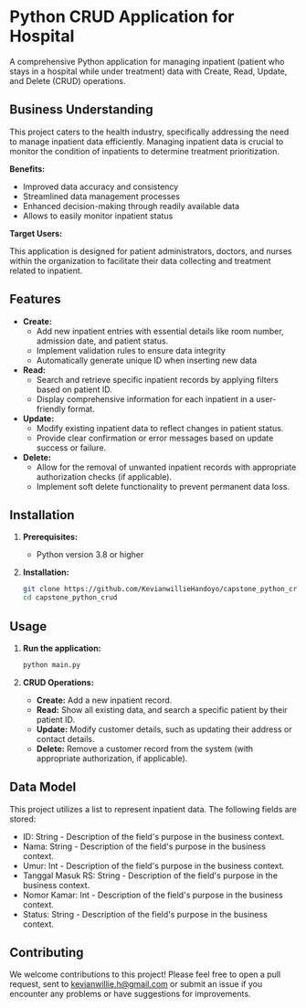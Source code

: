 # Python CRUD Application for Hospital

A comprehensive Python application for managing inpatient (patient who stays in a hospital while under treatment) data with Create, Read, Update, and Delete (CRUD) operations.

## Business Understanding

This project caters to the health industry, specifically addressing the need to manage inpatient data efficiently. Managing inpatient data is crucial to monitor the condition of inpatients to determine treatment prioritization.

**Benefits:**

* Improved data accuracy and consistency
* Streamlined data management processes
* Enhanced decision-making through readily available data
* Allows to easily monitor inpatient status

**Target Users:**

This application is designed for patient administrators, doctors, and nurses within the organization to facilitate their data collecting and treatment related to inpatient.

## Features

* **Create:**
    * Add new inpatient entries with essential details like room number, admission date, and patient status.
    * Implement validation rules to ensure data integrity
    * Automatically generate unique ID when inserting new data
* **Read:**
    * Search and retrieve specific inpatient records by applying filters based on patient ID.
    * Display comprehensive information for each inpatient in a user-friendly format.
* **Update:**
    * Modify existing inpatient data to reflect changes in patient status.
    * Provide clear confirmation or error messages based on update success or failure.
* **Delete:**
    * Allow for the removal of unwanted inpatient records with appropriate authorization checks (if applicable).
    * Implement soft delete functionality to prevent permanent data loss.


## Installation

1. **Prerequisites:**
    * Python version 3.8 or higher

2. **Installation:**
    ```bash
    git clone https://github.com/KevianwillieHandoyo/capstone_python_crud.git
    cd capstone_python_crud
    ```


## Usage

1. **Run the application:**
    ```bash
    python main.py
    ```

2. **CRUD Operations:**
    * **Create:** Add a new inpatient record.
    * **Read:** Show all existing data, and search a specific patient by their patient ID.
    * **Update:** Modify customer details, such as updating their address or contact details.
    * **Delete:** Remove a customer record from the system (with appropriate authorization, if applicable).

## Data Model
This project utilizes a list to represent inpatient data. The following fields are stored:
   * ID: String - Description of the field's purpose in the business context.
   * Nama: String - Description of the field's purpose in the business context.
   * Umur: Int - Description of the field's purpose in the business context.
   * Tanggal Masuk RS: String - Description of the field's purpose in the business context.
   * Nomor Kamar: Int - Description of the field's purpose in the business context.
   * Status: String - Description of the field's purpose in the business context.

## Contributing
We welcome contributions to this project! Please feel free to open a pull request, sent to kevianwillie.h@gmail.com or submit an issue if you encounter any problems or have suggestions for improvements.

